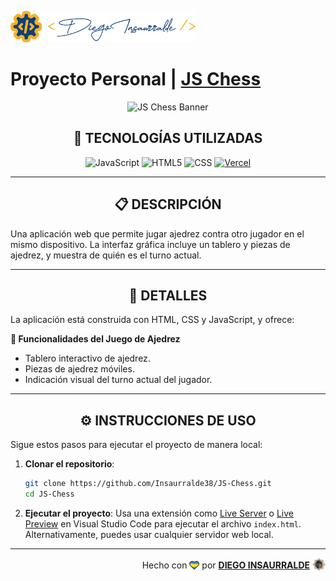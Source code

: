 <p align="left">
    <img src="./images/insa-logo.png" height="50" alt="Insa Logo">
</p>

# Proyecto Personal | [**JS Chess**](https://js-chess-insa.vercel.app/)

<p align="center">
  <img src="https://studycampus.in/wp-content/uploads/2018/12/banner-chess.jpg" alt="JS Chess Banner" />
</p>

<div align="center">

## **📌 TECNOLOGÍAS UTILIZADAS**

![JavaScript](https://img.shields.io/badge/-JavaScript-000000?style=flat-square&logo=javascript)
![HTML5](https://img.shields.io/badge/-HTML5-E46625?style=flat-square&logo=html5&logoColor=FFFFFF)
![CSS](https://img.shields.io/badge/-CSS-663399?style=flat-square&logo=css)
[![Vercel](https://img.shields.io/badge/-Vercel-000000?style=flat-square&logo=vercel)](https://vercel.com/)

</div>

---

<div align="center">

## **📋 DESCRIPCIÓN**

</div>

Una aplicación web que permite jugar ajedrez contra otro jugador en el mismo dispositivo. La interfaz gráfica incluye un tablero y piezas de ajedrez, y muestra de quién es el turno actual.

---

<div align="center">

## **📁 DETALLES**

</div>

La aplicación está construida con HTML, CSS y JavaScript, y ofrece:

**📍 Funcionalidades del Juego de Ajedrez**

- Tablero interactivo de ajedrez.
- Piezas de ajedrez móviles.
- Indicación visual del turno actual del jugador.

---

<div align="center">

## **⚙️ INSTRUCCIONES DE USO**

</div>

Sigue estos pasos para ejecutar el proyecto de manera local:

1. **Clonar el repositorio**:
   ```bash
   git clone https://github.com/Insaurralde38/JS-Chess.git
   cd JS-Chess
   ```

2. **Ejecutar el proyecto**:
   Usa una extensión como [Live Server](vscode:extension/ritwickdey.LiveServer) o [Live Preview](vscode:extension/ms-vscode.live-server) en Visual Studio Code para ejecutar el archivo `index.html`. Alternativamente, puedes usar cualquier servidor web local.

---

<div align="end">

Hecho con <img src="./images/boke-heart.png" alt="heart" height="14" width="16" style="margin: 0px 0px -2.5px 0px" > por [**DIEGO INSAURRALDE**](https://insaurralde.vercel.app/) <img src="./images/boke-chimp.png" alt="chimp" height="21" width="21" style="margin: 0px 0px -4px 0px" >

</div>